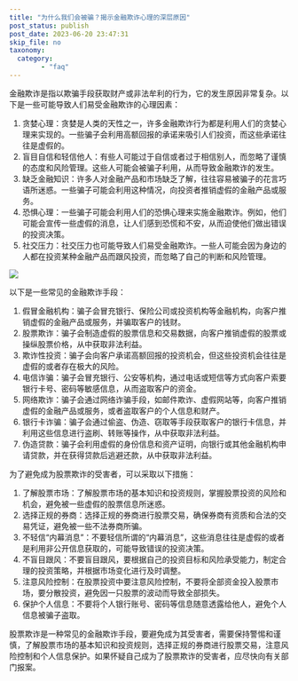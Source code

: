 ```yaml
---
title: "为什么我们会被骗？揭示金融欺诈心理的深层原因"
post_status: publish
post_date: 2023-06-20 23:47:31
skip_file: no
taxonomy:
  category:
        - "faq"
---
```


金融欺诈是指以欺骗手段获取财产或非法牟利的行为，它的发生原因非常复杂。以下是一些可能导致人们易受金融欺诈的心理因素：

1. 贪婪心理：贪婪是人类的天性之一，许多金融欺诈行为都是利用人们的贪婪心理来实现的。一些骗子会利用高额回报的承诺来吸引人们投资，而这些承诺往往是虚假的。
2. 盲目自信和轻信他人：有些人可能过于自信或者过于相信别人，而忽略了谨慎的态度和风险管理。这些人可能会被骗子利用，从而导致金融欺诈的发生。
3. 缺乏金融知识：许多人对金融产品和市场缺乏了解，往往容易被骗子的花言巧语所迷惑。一些骗子可能会利用这种情况，向投资者推销虚假的金融产品或服务。
4. 恐惧心理：一些骗子可能会利用人们的恐惧心理来实施金融欺诈。例如，他们可能会宣传一些虚假的消息，让人们感到恐慌和不安，从而迫使他们做出错误的投资决策。
5. 社交压力：社交压力也可能导致人们易受金融欺诈。一些人可能会因为身边的人都在投资某种金融产品而跟风投资，而忽略了自己的判断和风险管理。

![](https://cdn.fendou.la/tuoss/Facebook-Marketplace-Scams-Collage.jpg)

以下是一些常见的金融欺诈手段：

1. 假冒金融机构：骗子会冒充银行、保险公司或投资机构等金融机构，向客户推销虚假的金融产品或服务，并骗取客户的钱财。
2. 股票欺诈：骗子会制造虚假的股票信息和交易数据，向客户推销虚假的股票或操纵股票价格，从中获取非法利益。
3. 欺诈性投资：骗子会向客户承诺高额回报的投资机会，但这些投资机会往往是虚假的或者存在极大的风险。
4. 电信诈骗：骗子会冒充银行、公安等机构，通过电话或短信等方式向客户索要银行卡号、密码等敏感信息，从而盗取客户的资金。
5. 网络欺诈：骗子会通过网络诈骗手段，如邮件欺诈、虚假网站等，向客户推销虚假的金融产品或服务，或者盗取客户的个人信息和财产。
6. 银行卡诈骗：骗子会通过偷盗、伪造、窃取等手段获取客户的银行卡信息，并利用这些信息进行盗刷、转账等操作，从中获取非法利益。
7. 伪造贷款：骗子会利用虚假的身份信息和资产证明，向银行或其他金融机构申请贷款，并在获得贷款后逃避还款，从中获取非法利益。

为了避免成为股票欺诈的受害者，可以采取以下措施：

1. 了解股票市场：了解股票市场的基本知识和投资规则，掌握股票投资的风险和机会，避免被一些虚假的股票信息所迷惑。
2. 选择正规的券商：选择正规的券商进行股票交易，确保券商有资质和合法的交易凭证，避免被一些不法券商所骗。
3. 不轻信“内幕消息”：不要轻信所谓的“内幕消息”，这些消息往往是虚假的或者是利用非公开信息获取的，可能导致错误的投资决策。
4. 不盲目跟风：不要盲目跟风，要根据自己的投资目标和风险承受能力，制定合理的投资策略，并根据市场变化进行及时调整。
5. 注意风险控制：在股票投资中要注意风险控制，不要将全部资金投入股票市场，要分散投资，避免因一只股票的波动而导致全部损失。
6. 保护个人信息：不要将个人银行账号、密码等信息随意透露给他人，避免个人信息被骗子盗取。

股票欺诈是一种常见的金融欺诈手段，要避免成为其受害者，需要保持警惕和谨慎，了解股票市场的基本知识和投资规则，选择正规的券商进行股票交易，注意风险控制和个人信息保护。如果怀疑自己成为了股票欺诈的受害者，应尽快向有关部门报案。
